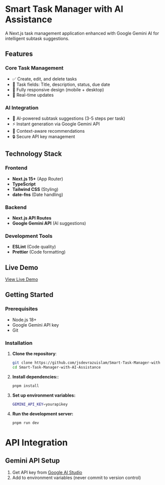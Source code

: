 # Smart Task Manager with AI Assistance

A Next.js task management application enhanced with Google Gemini AI for intelligent subtask suggestions.

## Features

### Core Task Management
- ✅ Create, edit, and delete tasks
- 📝 Task fields: Title, description, status, due date
- 📱 Fully responsive design (mobile + desktop)
- 🔄 Real-time updates

### AI Integration
- 🤖 AI-powered subtask suggestions (3-5 steps per task)
- ⚡ Instant generation via Google Gemini API
- 🎯 Context-aware recommendations
- 🔒 Secure API key management

## Technology Stack

### Frontend
- **Next.js 15+** (App Router)
- **TypeScript**
- **Tailwind CSS** (Styling)
- **date-fns** (Date handling)

### Backend
- **Next.js API Routes**
- **Google Gemini API** (AI suggestions)

### Development Tools
- **ESLint** (Code quality)
- **Prettier** (Code formatting)

## Live Demo

[View Live Demo](https://your-vercel-app.vercel.app)

## Getting Started

### Prerequisites
- Node.js 18+
- Google Gemini API key
- Git

### Installation

1. **Clone the repository**:
   ```bash
   git clone https://github.com/jsdevrazuislam/Smart-Task-Manager-with-AI-Assistance.git
   cd Smart-Task-Manager-with-AI-Assistance

2. **Install dependencies:**:
   ```bash
   pnpm install
3. **Set up environment variables:**
   ```bash
   GEMINI_API_KEY=yourapikey
4. **Run the development server:**
   ```bash
   pnpm run dev
   ```
# API Integration
## Gemini API Setup

1. Get API key from [Google AI Studio](https://aistudio.google.com/app/apikey)
2. Add to environment variables (never commit to version control)

